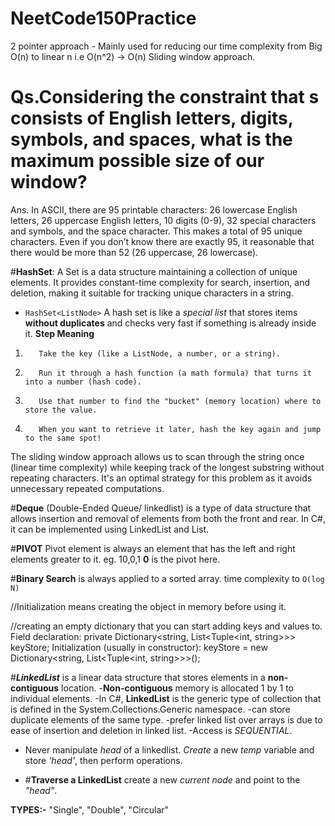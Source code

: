 # NeetCode150Practice

2 pointer approach - Mainly used for reducing our time complexity from Big O(n) to linear n i.e O(n^2) -> O(n)
Sliding window approach.
# Qs.Considering the constraint that s consists of English letters, digits, symbols, and spaces, what is the maximum possible size of our window?
Ans. In ASCII, there are 95 printable characters: 26 lowercase English letters, 26 uppercase English letters, 10 digits (0-9), 32 special characters and symbols, and the space character. This makes a total of 95 unique characters. Even if you don’t know there are exactly 95, it reasonable that there would be more than 52 (26 uppercase, 26 lowercase).


#**HashSet**: A Set is a data structure maintaining a collection of unique elements. It provides constant-time complexity for search, insertion, and deletion, making it suitable for tracking unique characters in a string.
- `HashSet<ListNode>` A hash set is like a *special list* that stores items **without duplicates** and checks very fast if something is already inside it.
**Step	  Meaning**
1.	      Take the key (like a ListNode, a number, or a string).
2.	      Run it through a hash function (a math formula) that turns it into a number (hash code).
3.	      Use that number to find the "bucket" (memory location) where to store the value.
4.	      When you want to retrieve it later, hash the key again and jump to the same spot!


The sliding window approach allows us to scan through the string once (linear time complexity) while keeping track of the longest substring without repeating characters. It's an optimal strategy for this problem as it avoids unnecessary repeated computations.


#**Deque** (Double-Ended Queue/ linkedlist) is a type of data structure that allows insertion and removal of elements from both the front and rear. In C#, it can be implemented using LinkedList<T> and List<T>.

#**PIVOT** Pivot element is always an element that has the left and right elements greater to it. eg. 10,0,1 **0** is the pivot here.

#**Binary Search** is always applied to a sorted array. time complexity to `O(log N)`

//Initialization means creating the object in memory before using it.

//creating an empty dictionary that you can start adding keys and values to.
Field declaration: private Dictionary<string, List<Tuple<int, string>>> keyStore;
Initialization (usually in constructor): keyStore = new Dictionary<string, List<Tuple<int, string>>>();

#***LinkedList*** is a linear data structure that stores elements in a **non-contiguous** location.
-**Non-contiguous** memory is allocated 1 by 1 to individual elements.
-In C#, **LinkedList** is the generic type of collection that is defined in the System.Collections.Generic namespace.
-can store duplicate elements of the same type.
-prefer linked list over arrays is due to ease of insertion and deletion in linked list.
-Access is *SEQUENTIAL*.
- Never manipulate *head* of a linkedlist. *Create* a new *temp* variable and store *'head'*, then perform operations.

- #**Traverse a LinkedList** create a new *current node* and point to the *"head"*.

**TYPES:-** "Single", "Double", "Circular"

